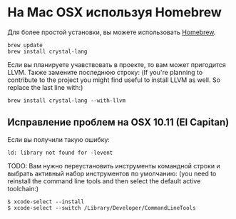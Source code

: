 # На Mac OSX используя Homebrew

Для более простой установки, вы можете использовать [Homebrew](http://brew.sh/).

```
brew update
brew install crystal-lang
```

Если вы планируете учавствовать в проекте, то вам может пригодится LLVM. Также замените последнюю строку:
(If you're planning to contribute to the project you might find useful to install LLVM as well. So replace the last line with:)

```
brew install crystal-lang --with-llvm
```

## Исправление проблем на OSX 10.11 (El Capitan)

Если вы получили такую ошибку:

```
ld: library not found for -levent
```

TODO: Вам нужно переустановить инструменты командной строки и выбрать активный набор инструментов по умолчанию:
(you need to reinstall the command line tools and then select the default active toolchain:)

```
$ xcode-select --install
$ xcode-select --switch /Library/Developer/CommandLineTools
```
